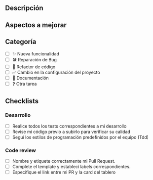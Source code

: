 ## Descripción

## Aspectos a mejorar

<!--- De haber algún issue por resolver iría aquí: -->

## Categoría

- [ ] :sparkles: Nueva funcionalidad
- [ ] :hammer_and_wrench: Reparación de Bug
- [ ] :broom: Refactor de código
- [ ] :white_check_mark: Cambio en la configuración del proyecto
- [ ] :memo: Documentación
- [ ] :question: Otra tarea

## Checklists

### Desarrollo

- [ ] Realice todos los tests correspondientes a mi desarrollo
- [ ] Revise mi código previo a subirlo para verificar su calidad
- [ ] Seguí los estilos de programación predefinidos por el equipo (Tdd)

### Code review

- [ ] Nombre y etiquete correctamente mi Pull Request.
- [ ] Complete el template y establecí labels correspondientes.
- [ ] Especifique el link entre mi PR y la card del tablero